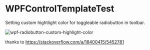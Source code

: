 # WPFControlTemplateTest

Setting custom hightlight color for toggleable radiobutton in toolbar.

![wpf-radiobutton-custom-highlight-color](https://user-images.githubusercontent.com/5438317/52175286-10208100-27aa-11e9-872f-fb583f0f0877.gif)

thanks to https://stackoverflow.com/a/18400415/5452781

